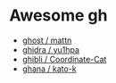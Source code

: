 # Awesome gh

* [ghost / mattn](https://github.com/mattn/gh-ost/)
* [ghidra / yu1hpa](https://github.com/yu1hpa/gh-idra)
* [ghibli / Coordinate-Cat](https://github.com/Coordinate-Cat/gh-ibli)
* [ghana / kato-k](https://github.com/kato-k/gh-ana)
